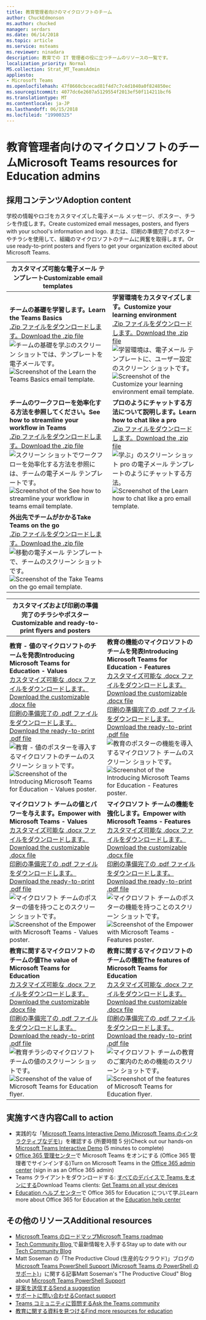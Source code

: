 ```yaml
---
title: 教育管理者向けのマイクロソフトのチーム
author: ChuckEdmonson
ms.author: chucked
manager: serdars
ms.date: 06/14/2018
ms.topic: article
ms.service: msteams
ms.reviewer: ninadara
description: 教育での IT 管理者の役に立つチームのリソースの一覧です。
localization_priority: Normal
MS.collection: Strat_MT_TeamsAdmin
appliesto:
- Microsoft Teams
ms.openlocfilehash: 47f8660cbcecad81f4d7c7c4d1040a0f824850ec
ms.sourcegitcommit: 4077dc6e2607a5129554f2013ef50f114211bcf6
ms.translationtype: MT
ms.contentlocale: ja-JP
ms.lasthandoff: 06/15/2018
ms.locfileid: "19900325"
---
```

<a name="microsoft-teams-resources-for-education-admins"></a><span data-ttu-id="a7616-103">教育管理者向けのマイクロソフトのチーム</span><span class="sxs-lookup"><span data-stu-id="a7616-103">Microsoft Teams resources for Education admins</span></span>
==============================================

## <a name="adoption-content"></a><span data-ttu-id="a7616-104">採用コンテンツ</span><span class="sxs-lookup"><span data-stu-id="a7616-104">Adoption content</span></span>

<span data-ttu-id="a7616-105">学校の情報やロゴをカスタマイズした電子メール メッセージ、ポスター、チラシを作成します。</span><span class="sxs-lookup"><span data-stu-id="a7616-105">Create customized email messages, posters, and flyers with your school's information and logo.</span></span> <span data-ttu-id="a7616-106">または、印刷の準備完了のポスターやチラシを使用して、組織のマイクロソフトのチームに興奮を取得します。</span><span class="sxs-lookup"><span data-stu-id="a7616-106">Or use ready-to-print posters and flyers to get your organization excited about Microsoft Teams.</span></span>

|<span data-ttu-id="a7616-107">カスタマイズ可能な電子メール テンプレート</span><span class="sxs-lookup"><span data-stu-id="a7616-107">Customizable email templates</span></span> |         |
|---------|---------|
|<span data-ttu-id="a7616-108">**チームの基礎を学習します。**</span><span class="sxs-lookup"><span data-stu-id="a7616-108">**Learn the Teams Basics**</span></span><br>[<span data-ttu-id="a7616-109">.Zip ファイルをダウンロードします。</span><span class="sxs-lookup"><span data-stu-id="a7616-109">Download the .zip file</span></span>](https://github.com/microsoftdocs/officedocs-skypeforbusiness/blob/live/teams/downloads/edu-resources/getting-started.zip?raw=true)<br> <span data-ttu-id="a7616-110">![チームの基礎を学ぶのスクリーン ショットでは、テンプレートを電子メールです。](media/outlook-template-teams-basics.png)</span><span class="sxs-lookup"><span data-stu-id="a7616-110">![Screenshot of the Learn the Teams Basics email template.](media/outlook-template-teams-basics.png)</span></span>   |<span data-ttu-id="a7616-111">**学習環境をカスタマイズします。**</span><span class="sxs-lookup"><span data-stu-id="a7616-111">**Customize your learning environment**</span></span><br>[<span data-ttu-id="a7616-112">.Zip ファイルをダウンロードします。</span><span class="sxs-lookup"><span data-stu-id="a7616-112">Download the .zip file</span></span>](https://github.com/microsoftdocs/officedocs-skypeforbusiness/blob/live/teams/downloads/edu-resources/customize-learning.zip?raw=true)<br><span data-ttu-id="a7616-113">![学習環境は、電子メール テンプレートに、ユーザー設定のスクリーン ショットです。](media/outlook-template-teams-learn.png)</span><span class="sxs-lookup"><span data-stu-id="a7616-113">![Screenshot of the Customize your learning environment email template.](media/outlook-template-teams-learn.png)</span></span>       |
|<span data-ttu-id="a7616-114">**チームのワークフローを効率化する方法を参照してください。**</span><span class="sxs-lookup"><span data-stu-id="a7616-114">**See how to streamline your workflow in Teams**</span></span><br>[<span data-ttu-id="a7616-115">.Zip ファイルをダウンロードします。</span><span class="sxs-lookup"><span data-stu-id="a7616-115">Download the .zip file</span></span>](https://github.com/microsoftdocs/officedocs-skypeforbusiness/blob/live/teams/downloads/edu-resources/workflows.zip?raw=true)<br><span data-ttu-id="a7616-116">![スクリーン ショットでワークフローを効率化する方法を参照には、チームの電子メール テンプレートです。](media/outlook-template-teams-workflow.png)</span><span class="sxs-lookup"><span data-stu-id="a7616-116">![Screenshot of the See how to streamline your workflow in teams email template.](media/outlook-template-teams-workflow.png)</span></span>     |<span data-ttu-id="a7616-117">**プロのようにチャットする方法について説明します。**</span><span class="sxs-lookup"><span data-stu-id="a7616-117">**Learn how to chat like a pro**</span></span><br>[<span data-ttu-id="a7616-118">.Zip ファイルをダウンロードします。</span><span class="sxs-lookup"><span data-stu-id="a7616-118">Download the .zip file</span></span>](https://github.com/microsoftdocs/officedocs-skypeforbusiness/blob/live/teams/downloads/edu-resources/chat.zip?raw=true)<br><span data-ttu-id="a7616-119">![学ぶ」のスクリーン ショット pro の電子メール テンプレートのようにチャットする方法。](media/outlook-template-teams-chat.png)</span><span class="sxs-lookup"><span data-stu-id="a7616-119">![Screenshot of the Learn how to chat like a pro email template.](media/outlook-template-teams-chat.png)</span></span>        |
|<span data-ttu-id="a7616-120">**外出先でチームがかかる**</span><span class="sxs-lookup"><span data-stu-id="a7616-120">**Take Teams on the go**</span></span><br>[<span data-ttu-id="a7616-121">.Zip ファイルをダウンロードします。</span><span class="sxs-lookup"><span data-stu-id="a7616-121">Download the .zip file</span></span>](https://github.com/microsoftdocs/officedocs-skypeforbusiness/blob/live/teams/downloads/edu-resources/get-teams.zip?raw=true)<br><span data-ttu-id="a7616-122">![移動の電子メール テンプレートで、チームのスクリーン ショットです。](media/outlook-template-teams-connect.png)</span><span class="sxs-lookup"><span data-stu-id="a7616-122">![Screenshot of the Take Teams on the go email template.](media/outlook-template-teams-connect.png)</span></span>    |          |

|<span data-ttu-id="a7616-123">カスタマイズおよび印刷の準備完了のチラシやポスター</span><span class="sxs-lookup"><span data-stu-id="a7616-123">Customizable and ready-to-print flyers and posters</span></span>  |        |
|---------|---------|
|<span data-ttu-id="a7616-124">**教育 - 値のマイクロソフトのチームを発表**</span><span class="sxs-lookup"><span data-stu-id="a7616-124">**Introducing Microsoft Teams for Education - Values**</span></span><br>[<span data-ttu-id="a7616-125">カスタマイズ可能な .docx ファイルをダウンロードします。</span><span class="sxs-lookup"><span data-stu-id="a7616-125">Download the customizable .docx file</span></span>](https://github.com/microsoftdocs/officedocs-skypeforbusiness/blob/teams/downloads/edu-resources/teams-edu-customizable-poster-intro-values.docx?raw=true)<br>[<span data-ttu-id="a7616-126">印刷の準備完了の .pdf ファイルをダウンロードします。</span><span class="sxs-lookup"><span data-stu-id="a7616-126">Download the ready-to-print .pdf file</span></span>](https://github.com/microsoftdocs/officedocs-skypeforbusiness/blob/teams/downloads/edu-resources/teams-edu-posters-values.pdf?raw=true)<br><span data-ttu-id="a7616-127">![教育 - 値のポスターを導入するマイクロソフトのチームのスクリーン ショットです。](media/poster-intro-values.png)</span><span class="sxs-lookup"><span data-stu-id="a7616-127">![Screenshot of the Introducing Microsoft Teams for Education - Values poster.](media/poster-intro-values.png)</span></span>    |<span data-ttu-id="a7616-128">**教育の機能のマイクロソフトのチームを発表**</span><span class="sxs-lookup"><span data-stu-id="a7616-128">**Introducing Microsoft Teams for Education - Features**</span></span><br>[<span data-ttu-id="a7616-129">カスタマイズ可能な .docx ファイルをダウンロードします。</span><span class="sxs-lookup"><span data-stu-id="a7616-129">Download the customizable .docx file</span></span>](https://github.com/microsoftdocs/officedocs-skypeforbusiness/blob/teams/downloads/edu-resources/team-edu-customizable-poster-intro-features.docx?raw=true)<br>[<span data-ttu-id="a7616-130">印刷の準備完了の .pdf ファイルをダウンロードします。</span><span class="sxs-lookup"><span data-stu-id="a7616-130">Download the ready-to-print .pdf file</span></span>](https://github.com/microsoftdocs/officedocs-skypeforbusiness/blob/teams/downloads/edu-resources/teams-edu-poster-features.pdf?raw=true)<br><span data-ttu-id="a7616-131">![教育のポスターの機能を導入するマイクロソフト チームのスクリーン ショットです。](media/poster-intro-features.png)</span><span class="sxs-lookup"><span data-stu-id="a7616-131">![Screenshot of the Introducing Microsoft Teams for Education - Features poster.](media/poster-intro-features.png)</span></span>          |
|<span data-ttu-id="a7616-132">**マイクロソフト チームの値とパワーを与えます。**</span><span class="sxs-lookup"><span data-stu-id="a7616-132">**Empower with Microsoft Teams - Values**</span></span><br>[<span data-ttu-id="a7616-133">カスタマイズ可能な .docx ファイルをダウンロードします。</span><span class="sxs-lookup"><span data-stu-id="a7616-133">Download the customizable .docx file</span></span>](https://github.com/microsoftdocs/officedocs-skypeforbusiness/blob/teams/downloads/edu-resources/teams-edu-customizable-poster-empower-values.docx?raw=true)<br>[<span data-ttu-id="a7616-134">印刷の準備完了の .pdf ファイルをダウンロードします。</span><span class="sxs-lookup"><span data-stu-id="a7616-134">Download the ready-to-print .pdf file</span></span>](https://github.com/microsoftdocs/officedocs-skypeforbusiness/blob/teams/downloads/edu-resources/teams-edu-posters-values.pdf?raw=true)<br><span data-ttu-id="a7616-135">![マイクロソフト チームのポスターの値を持つことのスクリーン ショットです。](media/poster-empower-values.png)</span><span class="sxs-lookup"><span data-stu-id="a7616-135">![Screenshot of the Empower with Microsoft Teams - Values poster.](media/poster-empower-values.png)</span></span>   |<span data-ttu-id="a7616-136">**マイクロソフト チームの機能を強化します。**</span><span class="sxs-lookup"><span data-stu-id="a7616-136">**Empower with Microsoft Teams - Features**</span></span><br>[<span data-ttu-id="a7616-137">カスタマイズ可能な .docx ファイルをダウンロードします。</span><span class="sxs-lookup"><span data-stu-id="a7616-137">Download the customizable .docx file</span></span>](https://github.com/microsoftdocs/officedocs-skypeforbusiness/blob/teams/downloads/edu-resources/teams-edu-customizable-poster-empower-features.docx?raw=true)<br>[<span data-ttu-id="a7616-138">印刷の準備完了の .pdf ファイルをダウンロードします。</span><span class="sxs-lookup"><span data-stu-id="a7616-138">Download the ready-to-print .pdf file</span></span>](https://github.com/microsoftdocs/officedocs-skypeforbusiness/blob/teams/downloads/edu-resources/teams-edu-poster-features.pdf?raw=true)<br><span data-ttu-id="a7616-139">![マイクロソフト チームのポスターの機能を持つことのスクリーン ショットです。](media/poster-empower-features.png)</span><span class="sxs-lookup"><span data-stu-id="a7616-139">![Screenshot of the Empower with Microsoft Teams - Features poster.](media/poster-empower-features.png)</span></span>          |
|<span data-ttu-id="a7616-140">**教育に関するマイクロソフトのチームの値**</span><span class="sxs-lookup"><span data-stu-id="a7616-140">**The value of Microsoft Teams for Education**</span></span><br>[<span data-ttu-id="a7616-141">カスタマイズ可能な .docx ファイルをダウンロードします。</span><span class="sxs-lookup"><span data-stu-id="a7616-141">Download the customizable .docx file</span></span>](https://github.com/microsoftdocs/officedocs-skypeforbusiness/blob/teams/downloads/edu-resources/teams-edu-customizable-flyer-values.docx?raw=true)<br>[<span data-ttu-id="a7616-142">印刷の準備完了の .pdf ファイルをダウンロードします。</span><span class="sxs-lookup"><span data-stu-id="a7616-142">Download the ready-to-print .pdf file</span></span>](https://github.com/microsoftdocs/officedocs-skypeforbusiness/blob/teams/downloads/edu-resources/teams-edu-flyer-values.pdf?raw=true)<br><span data-ttu-id="a7616-143">![教育チラシのマイクロソフト チームの値のスクリーン ショットです。](media/flyer-values.png)</span><span class="sxs-lookup"><span data-stu-id="a7616-143">![Screenshot of the value of Microsoft Teams for Education flyer.](media/flyer-values.png)</span></span>    |<span data-ttu-id="a7616-144">**教育に関するマイクロソフトのチームの機能**</span><span class="sxs-lookup"><span data-stu-id="a7616-144">**The features of Microsoft Teams for Education**</span></span><br>[<span data-ttu-id="a7616-145">カスタマイズ可能な .docx ファイルをダウンロードします。</span><span class="sxs-lookup"><span data-stu-id="a7616-145">Download the customizable .docx file</span></span>](https://github.com/microsoftdocs/officedocs-skypeforbusiness/blob/teams/downloads/edu-resources/teams-edu-customizable-flyer-values.docx?raw=true)<br>[<span data-ttu-id="a7616-146">印刷の準備完了の .pdf ファイルをダウンロードします。</span><span class="sxs-lookup"><span data-stu-id="a7616-146">Download the ready-to-print .pdf file</span></span>](https://github.com/microsoftdocs/officedocs-skypeforbusiness/blob/teams/downloads/edu-resources/teams-edu-flyer-features.pdf?raw=true)<br><span data-ttu-id="a7616-147">![マイクロソフト チームの教育のご案内のための機能のスクリーン ショットです。](media/flyer-features.png)</span><span class="sxs-lookup"><span data-stu-id="a7616-147">![Screenshot of the features of Microsoft Teams for Education flyer.](media/flyer-features.png)</span></span>        |

## <a name="call-to-action"></a><span data-ttu-id="a7616-148">実施すべき内容</span><span class="sxs-lookup"><span data-stu-id="a7616-148">Call to action</span></span>

- <span data-ttu-id="a7616-149">実践的な「[Microsoft Teams Interactive Demo (Microsoft Teams のインタラクティブなデモ)](http://teamsdemo.office.com/)」を確認する (所要時間 5 分)</span><span class="sxs-lookup"><span data-stu-id="a7616-149">Check out our hands-on [Microsoft Teams Interactive Demo](http://teamsdemo.office.com/) (5 minutes to complete)</span></span>
- <span data-ttu-id="a7616-150">[Office 365 管理センター](https://portal.office.com/adminportal/home#/Settings/ServicesAndAddIns)で Microsoft Teams をオンにする (Office 365 管理者でサインインする)</span><span class="sxs-lookup"><span data-stu-id="a7616-150">Turn on Microsoft Teams in the [Office 365 admin center](https://portal.office.com/adminportal/home#/Settings/ServicesAndAddIns) (sign in as an Office 365 admin)</span></span>
- <span data-ttu-id="a7616-151">Teams クライアントをダウンロードする: [すべてのデバイスで Teams をオンにする](https://teams.microsoft.com/downloads)</span><span class="sxs-lookup"><span data-stu-id="a7616-151">Download Teams clients: [Get Teams on all your devices](https://teams.microsoft.com/downloads)</span></span>
- <span data-ttu-id="a7616-152">[Education ヘルプ センター](https://support.office.com/education)で Office 365 for Education について学ぶ</span><span class="sxs-lookup"><span data-stu-id="a7616-152">Learn more about Office 365 for Education at the [Education help center](https://support.office.com/education)</span></span>
    
## <a name="additional-resources"></a><span data-ttu-id="a7616-153">その他のリソース</span><span class="sxs-lookup"><span data-stu-id="a7616-153">Additional resources</span></span>

- [<span data-ttu-id="a7616-154">Microsoft Teams のロードマップ</span><span class="sxs-lookup"><span data-stu-id="a7616-154">Microsoft Teams roadmap</span></span>](https://aka.ms/teamsroadmap)
- <span data-ttu-id="a7616-155">[Tech Community Blog ](https://techcommunity.microsoft.com/t5/Microsoft-Teams-Blog/bg-p/MicrosoftTeamsBlog) で最新情報を入手する</span><span class="sxs-lookup"><span data-stu-id="a7616-155">Stay up to date with our [Tech Community Blog](https://techcommunity.microsoft.com/t5/Microsoft-Teams-Blog/bg-p/MicrosoftTeamsBlog)</span></span> 
- <span data-ttu-id="a7616-156">Matt Soseman の「The Productive Cloud (生産的なクラウド)」ブログの [Microsoft Teams PowerShell Support (Microsoft Teams の PowerShell のサポート)](https://blogs.technet.microsoft.com/skypehybridguy/2017/11/07/microsoft-teams-powershell-support/)」に関する記事</span><span class="sxs-lookup"><span data-stu-id="a7616-156">Matt Soseman's "The Productive Cloud" Blog about [Microsoft Teams PowerShell Support](https://blogs.technet.microsoft.com/skypehybridguy/2017/11/07/microsoft-teams-powershell-support/)</span></span>
- [<span data-ttu-id="a7616-157">提案を送信する</span><span class="sxs-lookup"><span data-stu-id="a7616-157">Send a suggestion</span></span>](https://aka.ms/eduuservoice)
- [<span data-ttu-id="a7616-158">サポートに問い合わせる</span><span class="sxs-lookup"><span data-stu-id="a7616-158">Contact support</span></span>](https://aka.ms/o365portal)
- [<span data-ttu-id="a7616-159">Teams コミュニティに質問する</span><span class="sxs-lookup"><span data-stu-id="a7616-159">Ask the Teams community</span></span>](https://aka.ms/msteamscommunity)
- [<span data-ttu-id="a7616-160">教育に関する資料を見つける</span><span class="sxs-lookup"><span data-stu-id="a7616-160">Find more resources for education</span></span>](https://education.microsoft.com/)


